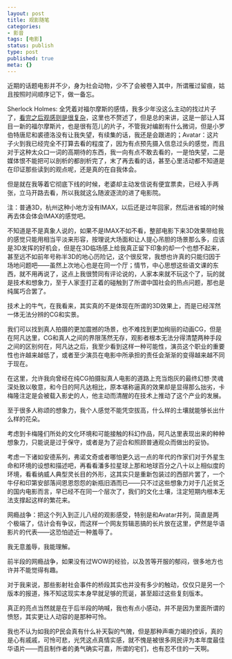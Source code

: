 ```yaml
---
layout: post
title: 观影随笔
categories:
- 影音
tags: [电影]
status: publish
type: post
published: true
meta: {}
---
```


近期的话题电影并不少，身为社会动物，少不了会被卷入其中，所谓雁过留痕，姑且按照时间顺序记下，做一备忘。

Sherlock Holmes: 全凭着对福尔摩斯的感情，我多少年没这么主动的找过片子了，[看完之后观感则是很复杂](http://mooninsky.net/subversion-holmes)，这里也不赘述了，但是总的来讲，这是一部让人耳目一新的福尔摩斯片，也是很有范儿的片子，不管我对编剧有什么微词，但是小罗伯特唐尼和裘德洛没有让我失望，有续集的话，我还是会跟进的；Avatar：这片子火到我已经完全不打算去看的程度了，因为有点预先摄入信息过头的感觉，而且对于这种太众口一词的高期待的东西，我一向有点不敢去看的，一是怕失望，二是媒体恨不能把可以剖析的都剖析完了，末了再去看的话，甚至心里活动都不知道是在印证那些读到的观点呢，还是真的在自我体会。

但是就在我等着它彻底下线的时候，老婆却主动发信说有便宜票卖，已经入手两张，立马开路去看，所以我就这么随波逐流的进了电影院。

注：普通3D，杭州这种小地方没有IMAX，以后还是过年回家，然后进省城的时候再去体会体会IMAX的感觉吧。

不知道是不是真象人说的，如果不是IMAX不如不看，整部电影下来3D效果带给我的感觉只能用相当平淡来形容，按理说大场面和让人提心吊胆的场景那么多，应该是3D发挥的好机会，但是在3D临场感上给我真正留下印象的却一个也想不起来，甚至远不如前年号称半3D的地心历险记，这个很反常，我想也许真的只能归因于场地问题吧——虽然上次地心也是在同一个厅；情节，中心思想这些语文课的东西，就不用再说了，这点上我很赞同有评论说的，人家本来就不玩这个了，玩的就是技术和想象力，至于人家歪打正着的碰触到了所谓中国社会的热点问题，那也是纯属巧合罢了。

技术上的牛气，在我看来，其实真的不是体现在所谓的3D效果上，而是已经浑然一体无法分辨的CG和实景。

我们可以找到真人拍摄的更加震撼的场景，也不难找到更加绚丽的动画CG，但是在阿凡达里，CG和真人之间的界限荡然无存，观影者根本无法分得清楚两种手段之间的区别何在，阿凡达之后，我至少看到这样一种可能性，演员这个职业的重要性也许越来越低了，或者至少演员在电影中所承担的责任会渐渐的变得越来越不同于现在。

在这里，允许我向曾经在纯CG拍摄拟真人电影的道路上充当炮灰的最终幻想·灵魂深处致以敬意，和今日的阿凡达相比，原本堪称逼真的效果却是显得那么拙劣，卡梅隆注定是会被载入影史的人，他主动而清醒的在技术上推动了这个产业的发展。

至于很多人称颂的想象力，我个人感觉不能凭空拔高，什么样的土壤就能够长出什么样的花朵。

考虑到卡梅隆们所处的文化环境和可能接触的科幻作品，阿凡达里表现出来的种种想象力，只能说是过于保守，或者是为了迎合和照顾普通观众而做出的妥协。

考虑一下诸如安德系列，弗诺文奇或者哪怕更久远一点的年代的作家们对于外星生命和环境的设想和描述吧，再看看潘多拉星球上那和地球百分之八十以上相似度的环境，看看纳威人典型灵长目的外形，这其实只是重新包装过的西部片罢了，一个牛仔和印第安部落间恩恩怨怨的新瓶旧酒而已——只不过这些想象力对于几近贫乏的国内电影而言，早已经不在同一个层次了，我们的文化土壤，注定短期内根本无法支撑起这样的繁花来。

网瘾战争：把这个列入到正儿八经的观影感受，特别是和Avatar并列，简直是两个极端了，估计会有争议，而这样一个网友剪辑恶搞的长片放在这里，俨然是华语影片的代表——这恐怕迹近一种羞辱了。

我无意羞辱，我能理解。

前半段的网瘾战争，如果没有过WOW的经验，以及苦等开服的郁闷，很多地方也许并不能觉得有趣。

对于我来说，那些影射社会事件的桥段其实也并没有多少的触动，仅仅只是另一个版本的报道，殊不知这现实本身早就足够的荒诞，甚至超过这些复刻版本。

真正的亮点当然就是在于后半段的呐喊，我也有点小感动，并不是因为里面所谓的愤怒，其实更让人动容的是那种可怜。

我也不认为如我的P民会真有什么补天裂的气魄，但是那种声嘶力竭的控诉，真的是心有戚戚，可怜可悲，光凭这点真情实感，就不愧是被很多网民评为本年度最佳华语片——而且制作者的勇气确实可嘉，所谓的宅们，也有忍不住的一天啊。



